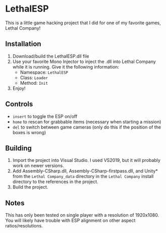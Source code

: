 # LethalESP
This is a little game hacking project that I did for one of my favorite games, Lethal Company!
## Installation
1. Download/build the LethalESP.dll file
2. Use your favorite Mono Injector to inject the .dll into Lethal Company while it is running.
   Give it the following information:
   - Namespace: `LethalESP`
   - Class: `Loader`
   - Method: `Init`
5. Enjoy!
## Controls
- `insert` to toggle the ESP on/off
- `home` to rescan for grabbable items (necessary when starting a mission)
- `del` to switch between game cameras (only do this if the position of the boxes is wrong)
## Building
1. Import the project into Visual Studio. I used VS2019, but it will probably work on newer versions.
2. Add Assembly-CSharp.dll, Assembly-CSharp-firstpass.dll, and Unity* from the `Lethal Company_data` directory in the `Lethal Company` install directory to the references in the project.
3. Build the project.
## Notes
This has only been tested on single player with a resolution of 1920x1080. You will likely have trouble with ESP alignment on other aspect ratios/resolutions.
